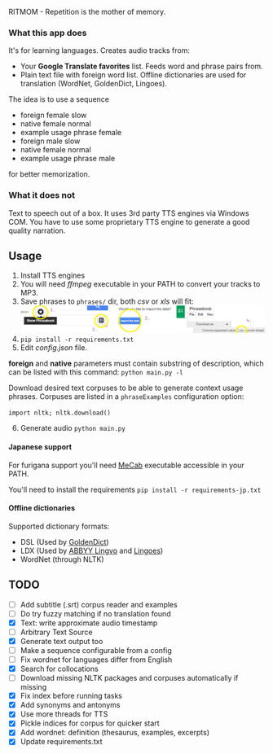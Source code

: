RITMOM - Repetition is the mother of memory.


### What this app does
It's for learning languages. Creates audio tracks from:

- Your **Google Translate favorites** list. Feeds word and phrase pairs from.
- Plain text file with foreign word list. Offline dictionaries are used for translation (WordNet, GoldenDict, Lingoes).

The idea is to use a sequence

- foreign female slow
- native female normal
- example usage phrase female
- foreign male slow
- native female normal
- example usage phrase male

for better memorization.


### What it does not
Text to speech out of a box. It uses 3rd party TTS engines via Windows COM. You have to use
some proprietary TTS engine to generate a good quality narration.


## Usage

1. Install TTS engines
2. You will need *ffmpeg* executable in your PATH to convert your tracks to MP3.
3. Save phrases to `phrases/` dir, both *csv* or *xls* will fit:
![](doc/howto-google-translate.png)
4. `pip install -r requirements.txt`
5. Edit *config.json* file.

**foreign** and **native** parameters must contain substring of description, which can be listed
with this command: `python main.py -l`

Download desired text corpuses to be able to generate context usage phrases.
Corpuses are listed in a `phraseExamples` configuration option:

`import nltk; nltk.download()`

6. Generate audio `python main.py` 


#### Japanese support

For furigana support you'll need [MeCab](https://doc-0s-9o-docs.googleusercontent.com/docs/securesc/bfpns3k4jmfq4rerbchsjt9tvab2g2to/s1rba84ju4ebrtpunekt5uqhrcss5uuo/1518775200000/13553212398903315502/07793478864651846602/0B4y35FiV1wh7WElGUGt6ejlpVXc?e=download&nonce=vrph5sdvr9aks&user=07793478864651846602&hash=km3beiek9q72uomsoljre155mj7m4kkk) executable accessible in your PATH.

You'll need to install the requirements `pip install -r requirements-jp.txt`

#### Offline dictionaries

Supported dictionary formats:

- DSL (Used by [GoldenDict](https://goldendict.org/))
- LDX (Used by [ABBYY Lingvo]() and [Lingoes](https://www.lingoes.net))
- WordNet (through NLTK)

## TODO

- [ ] Add subtitle (.srt) corpus reader and examples
- [ ] Do try fuzzy matching if no translation found
- [X] Text: write approximate audio timestamp
- [ ] Arbitrary Text Source
- [X] Generate text output too
- [ ] Make a sequence configurable from a config
- [ ] Fix wordnet for languages differ from English
- [X] Search for collocations
- [ ] Download missing NLTK packages and corpuses automatically if missing
- [X] Fix index before running tasks
- [X] Add synonyms and antonyms
- [X] Use more threads for TTS
- [X] Pickle indices for corpus for quicker start
- [X] Add wordnet: definition (thesaurus, examples, excerpts)
- [X] Update requirements.txt
